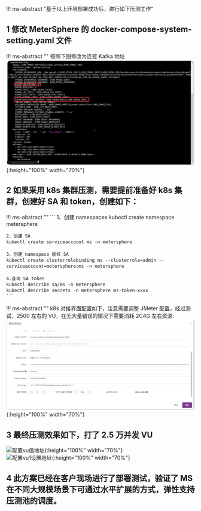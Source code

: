 !!! ms-abstract "基于以上环境部署成功后，进行如下压测工作"

## 1 修改 MeterSphere 的 docker-compose-system-setting.yaml 文件
!!! ms-abstract ""
    按照下图修改为连接 Kafka 地址
![配置修改Kafka地址](../img/installation/dis_pressure/修改kafka地址.png){:height="100%" width="70%"} <br>

## 2 如果采用 k8s 集群压测，需要提前准备好 k8s 集群，创建好 SA 和 token，创建如下：
!!! ms-abstract ""
    ```
    1、创建 namespaces
    kubectl create namespace metersphere
    
    2、创建 SA
    kubectl create serviceaccount ms -n metersphere
    
    3、创建 namespace 授权 SA
    kubectl create clusterrolebinding ms --clusterrole=admin --serviceaccount=metersphere:ms -n metersphere
    
    4.查询 SA token
    kubectl describe sa/ms -n metersphere
    kubectl describe secrets -n metersphere ms-token-xxxx
    ```

!!! ms-abstract ""
    k8s 对接界面配置如下，注意需要调整 JMeter 配置，经过测试，2500 左右的 VU，在无大量错误的情况下需要消耗 2C4G 左右资源:<br>
![配置k8s设置地址](../img/installation/dis_pressure/k8s设置.png){:height="100%" width="70%"} <br>

## 3 最终压测效果如下，打了 2.5 万并发 VU
![配置vu值地址](../img/installation/dis_pressure/vu值.png){:height="100%" width="70%"} <br>
![配置vu1设置地址](../img/installation/dis_pressure/vu1.png){:height="100%" width="70%"} <br>

## 4 此方案已经在客户现场进行了部署测试，验证了 MS 在不同大规模场景下可通过水平扩展的方式，弹性支持压测池的调度。